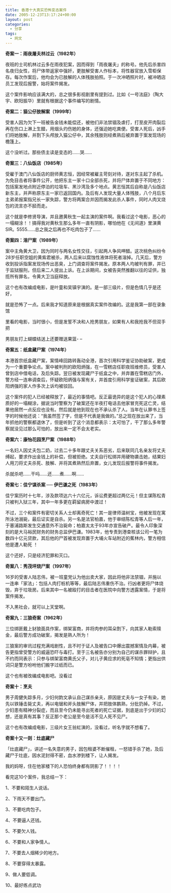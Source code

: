 ```yaml
---
title: 香港十大真实恐怖变态案件
date: 2005-12-23T13:17:24+00:00
layout: post
categories:
  - 分享
tags:
  - 网文
---
```


**奇案一：雨夜屠夫林过云（1982年）**

夜班的士司机林过云多在雨夜犯案，因而得到「雨夜屠夫」的称号。他先后杀害四名夜归女性，将尸体带返家中强奸，更肢解受害人作标本，将性器官放入雪柜保存。每次作案后，他均会为已肢解的人体残肢拍照。于一次冲晒照片时，被冲晒店员工发现后报警，始将案件揭发。

这个案件影响应该满大的，总之很多影视剧里有提到过。比如《一号法庭》（陶大宇、欧阳振华）里就有根据这个事件编写的剧情。
<!--more-->

**奇案二：猫公仔肢解案（1999年）**

受害人因为欠下一班被告金钱未能偿还，被他们非法禁锢及虐打，打至皮开肉裂后再在伤口上淋上生醋，用烟头灼伤她的身体，还强迫她吃粪便。受害人死后，凶手们将她肢解，并割下头颅放入猫公仔中，其余残肢则经煮熟后被弃置于案发现场的檐篷上。

这个没听过。那些债主读是变态的……哭……

**奇案三：八仙饭店（1985年）**

受雇于澳门八仙饭店的厨师黄志恒，因经常被雇主苛刻对待，遂对东主起了杀机。为免目击者将事件公开，他把东主一家十口全部杀死，并将尸体弃置于不同地方：包括案发地点附近停泊的垃圾车、黑沙湾及多个地点。黄志恒其后自称是八仙饭店新东主，并声称原东主一家已返回国内。及后有人发现大量人体残肢，八个月后东主弟弟报案指兄长一家失踪，警方将两案合并因而揭发此杀人事件，同时人肉叉烧包的流言亦不胫而走。

这个就是李修贤导演，并且邀黄秋生一起主演的案件啊。我看过这个电影，恶心的一塌糊涂！！搞得我对黄秋生那么多年一直有阴影，哪怕他在《无间道》里演黄SIR。5555……总之我之后再也不吃肉包子了……

**奇案四：溶尸案（1989年）**

案中主角黄大卫，因为同时与两名女性交往，引起两人争风呷醋。这次桃色纠纷令28岁任职空姐的黄紫君被杀，两人后来以腐蚀性液体将死者溶掉。几天后，警方收到投诉指案发现场传出恶臭，上门调查将案件揭发。原本两人均被判有罪，并已于监狱服刑，但后来二人提出上诉。在上诉期间，女被告突然推翻以往的证供，独揽所有罪名，令黄大卫当庭释放。

这个也有改编成电影，是叶童和吴镇宇演的。是一部三级片，但是色情几乎是还好，

就是恐怖了一点。后来我才知道原来是根据真实案件改编的。这是我第一部在录象馆

里看的电影，当时很小，但是发誓不决和人抢男朋友，如果有人和我抢我不但双手把

男朋友打上蝴蝶结送上还要赠送果篮- –

**奇案五：纸盒藏尸案（1974年）**

本港首宗纸盒藏尸案，案情峰回路转轰动全港，首次引用科学鉴证协助破案，更成为一个重要争论点。案中被判刑的欧阳炳强，在一雪糕店任职夜班维修员，受害人曾到店中借电话，及后失踪。翌日被发现藏尸于纸盒之中，并弃置在雪糕店门外，警方经一连串调查后，怀疑欧阳炳强与案有关，并首度引用科学鉴证破案，其后欧阳炳强的家人作多次上诉均被驳回。

这个案件的犯人已经被释放了，最近的事情吧。反正最诡异的是这个犯人的心理素质好的一塌糊涂，据说当时警察为了破案还在半夜打电话去他家冒充死这亡灵，结果他居然一点反应也没有。然后就是他到现在也不承认杀了人。当年在认罪书上签字的时候他还说：“我虽然签了字，但是不代表是我做的。”总之现在放出来了，当年抓他的警察都退休了，但是听到了这个消息都表示：太可怕了，干了那么多年警察就没见过那么可怕的，放出来一定不会太老实。

**奇案六：康怡花园烹尸案（1988年）**

一名妇人因丈夫包二奶，过去二十多年跟丈夫关系恶劣，后来联同几名亲友将丈夫缚起，要求作出金钱上的补偿，但被拒绝。丈夫自行松绑并用硬物袭击她，结果妇人用刀将丈夫杀死、肢解、并将其煮熟然后弃置，女儿发现后报警将事件揭发。

杀就杀吧……干吗……还……煮……啊……

**奇案七：佳宁谋杀案 ── 伊巴谦之死（1983年）**

佳宁案历时十七年，涉及款项达六十六亿元，诉讼费更超过两亿元！但主谋陈松青只被判入狱三年，其中一年多更在羁留病房中渡过！

不过，三个和案件有密切关系人士却离奇死亡！其一是律师温树宝，他被发现在寓所泳池溺毙，最后证实是自杀。另一名是法官柏嘉，他于审结陈松青等人后一年，于塞浦路斯发生交通意外不治毙命；柏嘉太太于93年亦宣告破产。最令人印象深刻的是大马裕民财务的财务总监伊巴谦。1983年，他专责到港查核该公司一笔为数四十亿元贷款，其后他的尸首被发现弃置于大埔火车站附近的蕉林内，警方相信他是遭人勒死 ！

这个还好，只是经济犯罪和灭口。

**奇案八：秀茂坪烧尸案（1997年）**

16岁的受害人陆志伟，被一班童党认为他出卖大家，因此将他非法禁锢，并施以一连串「家法」：包括人肉打桩机等等，最后陆志伟重伤不治。行凶者更将尸体烧毁，弃于垃圾房。后来其中一名被殴打的目击者在医院中向警方透露案情，于是将案件揭发。

不入黑社会，就可以上天堂啊。

**奇案九：三狼奇案（1962年）**

三位绑匪戴上豺狼面具作案，绑架富商，并将肉参的耳朵割下，向其家人勒索赎金，最后警方成功破案，揭发是熟人所为！

三狼案的审讯过程充满戏剧性，且不时于证人及被告口中爆出震撼案情及内幕，被告更指曾受警方的威逼恐吓与毒打。至于三名被告亦分别为自己的谋杀罪辩护，且不约而同表示：只参与绑架富商黄氏父子，对儿子黄应求的死亳不知情；更指出供词只是警方吩咐他们搬字过纸而已。

这个也有被改编成电影吧。没看过

**奇案十：烹夫**

男子周健失踪多月，少妇何韵文承认自己谋杀亲夫，原因是丈夫与一女子有染，她先以铁锤击毙丈夫，再以电锯和斧头肢解尸体，并把肢体鹏熟，分批扔掉。不过，少妇患有精神分裂症，而且至今仍未能寻出死者的死亡证据，到底是出于少妇的幻想，还是真有其事？反正那个老公是至今是活不见人死不见尸。

这个也有改编成电影，三级片女王翁虹演的，没看过，听名字就不想看了。

**奇案十又一则：灶底藏尸**

「灶底藏尸」，讲述一名失意的男子，因包租婆不断催租，一怒错手杀了她，及后藏尸于灶底，因水泥封得不密，血水渗到楼下，让人揭发。

我的妈呀，住在他家楼下的人恐怕终身都有阴影了！！！！

看完这10个案件，我总结一下：

1、不要和陌生人说话。

2、下雨天不要出门。

3、不要吃肉包子。

4、不要逼人还钱。

5、不要欠人钱。

6、不要和人家争情人。

7、不要去人烟稀少的地方。

8、不要穿得太暴露。

9、做人要低调。

10、最好练点武功